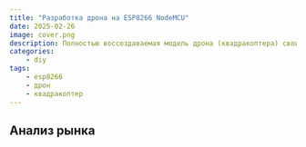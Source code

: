 ```yaml
---
title: "Разработка дрона на ESP8266 NodeMCU"
date: 2025-02-26
image: cover.png
description: Полностью воссоздаваемая модель дрона (квадракоптера) своими руками (DIY) с помощью 3D принтера и платы ESP8266
categories:
    - diy
tags:
    - esp8266
    - дрон
    - квадракоптер
---
```



## Анализ рынка

